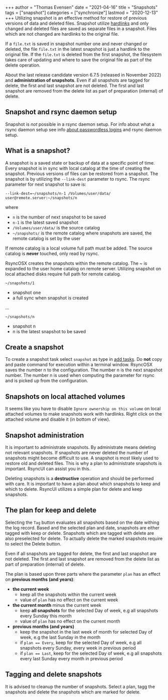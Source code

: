 +++
author = "Thomas Evensen"
date = "2021-04-16"
title =  "Snapshots"
tags = ["snapshot"]
categories = ["synchronize"]
lastmod = "2020-12-13"
+++
Utilizing snapshot is an effective method for restore of previous versions of data and deleted files. Snapshot utilize [hardlinks](https://en.wikipedia.org/wiki/Hard_link) and only changed and deleted files are saved as separate files in a snapshot. Files which are not changed are hardlinks to the original file.

If a `file.txt` is saved in snapshot number one and never changed or deleted, the file `file.txt` in the latest snapshot is just a hardlink to the original file. If the `file.txt` is deleted from the first snapshot, the filesystem takes care of updating and where to save the original file as part of the delete operation.

About the last release candidate version 6.7.5 (released in November 2022) and **administration of snapshots**. Even if all snapshots are tagged for delete, the first and last snapshot are not deleted. The first and last snapshot are removed from the delete list as part of preparation (internal) of delete. 

## Snapshot and rsync daemon setup

Snapshot is *not* possible in a rsync daemon setup. For info about what a rsync daemon setup see info [about passwordless logins](/post/remotelogins/) and rsync daemon setup.

## What is a snapshot?

A snapshot is a saved state or backup of data at a specific point of time. Every snapshot is in sync with local catalog at the time of creating the snapshot. Previous versions of files can be restored from a snapshot. The snapshot is by utilizing the `--link-dest` parameter to rsync. The rsync parameter for next snapshot to save is:

`--link-dest=~/snapshots/n-1 /Volumes/user/data/ user@remote.server:~/snapshots/n`

where

- `n` is the number of next snapshot to be saved
- `n-1` is the latest saved snapshot
- `/Volumes/user/data/` is the source catalog
- `~/snapshots/` is the remote catalog where snapshots are saved, the remote catalog is set by the user

If remote catalog is a local volume full path must be added. The source catalog is **never** touched, only read by rsync.

RsyncOSX creates the snapshots within the remote catalog. The ~ is expanded to the user home catalog on remote server. Utilizing snapshot on local attached disks require full path for remote catalog.

`~/snapshots/1`

- snapshot one
- a full sync when snapshot is created

...

`~/snapshots/n`

- snapshot n
- n is the latest snapshot to be saved

## Create a snapshot

To create a snapshot task select `snapshot` as type in [add tasks](/post/addconfigurations/). Do **not** copy and paste command for execution within a terminal window. RsyncOSX saves the number n to the configuration. The number n is the next snapshot number. The number n is used when computing the parameter for rsync
and is picked up from the configuration.

## Snapshots on local attached volumes

It seems like you have to disable `Ignore ownership on this volume` on local attached volumes to make snapshots work with hardlinks. Right click on the attached volume and disable it (in bottom of view).

## Snapshot administration

It is important to administrate snapshots. By administrate means deleting not relevant snapshots. If snapshots are never deleted the number of snapshots might become difficult to use. A snapshot is most likely used to restore old and deleted files. This is why a plan to administrate snapshots is important. RsyncUI can assist you in this.

Deleting snapshots is a **destructive** operation and should be performed with care. It is important to have a plan about which snapshots to keep and which to delete. RsyncUI utilizes a simple plan for delete and keep snapshots.

## The plan for keep and delete

Selecting the `Tag` button evaluates all snapshots based on the date withing the log record. Based and the selected plan and date, snapshots are either tagged with keep or delete. Snapshots which are tagged with delete are also preselected for delete. To actually delete the marked snapshots require to select the Delete button.

Even if all snapshots are tagged for delete, the first and last snapshot are not deleted. The first and last snapshot are removed from the delete list as part of preparation (internal) of delete. 

The plan is based upon three parts where the parameter `plan` has an effect on **previous months (and years)**:

- **the current week**
  - keep all the snapshots within the current week
  - value of `plan` has no effect on the current week
- **the current month** minus the current week
  - keep **all snapshots** for the selected Day of week, e.g all snapshots every Sunday this month
  - value of `plan` has no effect on the current month
- **previous months (and years)**
  - keep the snapshot in the last week of month for selected Day of week, e.g the last Sunday in the month
  - if `plan == Every`, keep for the selected Day of week, e.g all snapshots every Sunday, every week in previous period
  - if `plan == Last`, keep for the selected Day of week, e.g all snapshots every last Sunday every month in previous period

## Tagging and delete snapshots

It is advised to cleanup the number of snapshots. Select a plan, tagg the snapshots and delete the snapshots which are marked for delete.
